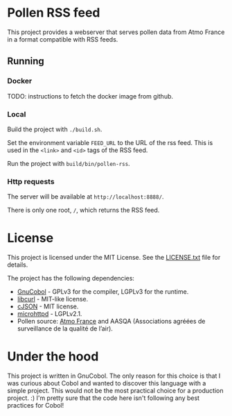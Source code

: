 # Pollen RSS feed

This project provides a webserver that serves pollen data from
Atmo France in a format compatible with RSS feeds.

## Running
### Docker
TODO: instructions to fetch the docker image from github.

### Local
Build the project with `./build.sh`.

Set the environment variable `FEED_URL` to the URL of the rss feed. This is used in the `<link>` and `<id>` tags of the RSS feed.

Run the project with `build/bin/pollen-rss`.

### Http requests
The server will be available at `http://localhost:8888/`.

There is only one root, `/`, which returns the RSS feed.

# License
This project is licensed under the MIT License. See the [LICENSE.txt](LICENSE.txt) file for details.

The project has the following dependencies:
* [GnuCobol](https://sourceforge.net/p/gnucobol/code/HEAD/tree/trunk/) - GPLv3 for the compiler, LGPLv3 for the runtime.
* [libcurl](https://github.com/curl/curl) - MIT-like license.
* [cJSON](https://github.com/DaveGamble/cJSON) - MIT license.
* [microhttpd](https://www.gnu.org/software/libmicrohttpd/) - LGPLv2.1.
* Pollen source: [Atmo France](https://www.atmo-france.org/article/atmo-data-un-acces-unique-aux-donnees-produites-par-les-aasqa) and AASQA (Associations 
agréées de surveillance de la qualité de l’air).

# Under the hood
This project is written in GnuCobol. The only reason for this
choice is that I was curious about Cobol and wanted to 
discover this language with a simple project. This would not
be the most practical choice for a production project. :)
I'm pretty sure that the code here isn't following any best
practices for Cobol!
